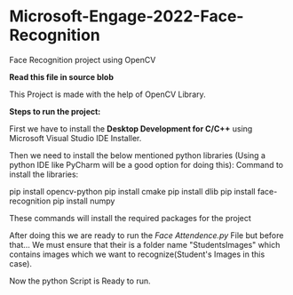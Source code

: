 # Microsoft-Engage-2022-Face-Recognition
Face Recognition project using OpenCV

**Read this file in source blob**

This Project is made with the help of OpenCV Library.

**Steps to run the project:**

First we have to install the **Desktop Development for C/C++** using Microsoft Visual Studio IDE Installer.

Then we need to install the below mentioned python libraries (Using a python IDE like PyCharm will be a good option for doing this):
Command to install the libraries:

pip install opencv-python
pip install cmake
pip install dlib
pip install face-recognition
pip install numpy

These commands will install the required packages for the project

After doing this we are ready to run the *Face Attendence.py* File but before that...
We must ensure that their is a folder name "StudentsImages" which contains images which we want to recognize(Student's Images in this case).

Now the python Script is Ready to run. 
